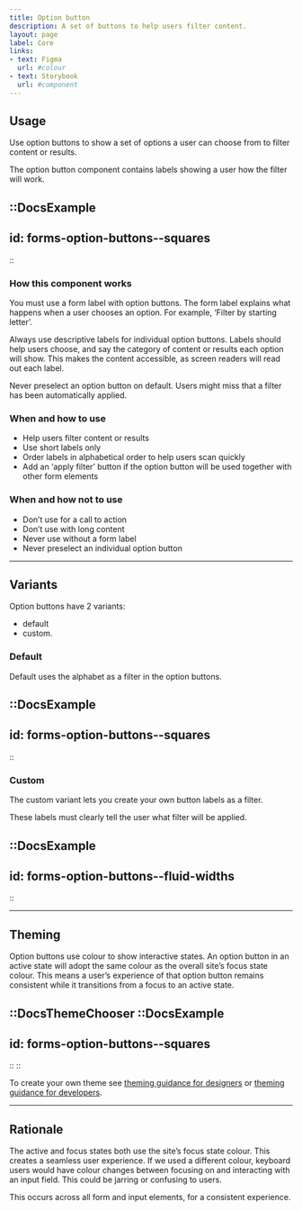 ```yaml
---
title: Option button
description: A set of buttons to help users filter content.
layout: page
label: Core
links:
- text: Figma
  url: #colour
- text: Storybook
  url: #component
---
```


## Usage

Use option buttons to show a set of options a user can choose from to filter content or results.

The option button component contains labels showing a user how the filter will work.

::DocsExample
---
id: forms-option-buttons--squares
---
::

### How this component works

You must use a form label with option buttons. The form label explains what happens when a user chooses an option. For example, ‘Filter by starting letter’.

Always use descriptive labels for individual option buttons. Labels should help users choose, and say the category of content or results each option will show. This makes the content accessible, as screen readers will read out each label.

Never preselect an option button on default. Users might miss that a filter has been automatically applied.

### When and how to use

- Help users filter content or results
- Use short labels only
- Order labels in alphabetical order to help users scan quickly
- Add an ‘apply filter’ button if the option button will be used together with other form elements

### When and how not to use

- Don’t use for a call to action
- Don’t use with long content
- Never use without a form label
- Never preselect an individual option button

---

## Variants

Option buttons have 2 variants:

- default
- custom.

### Default

Default uses the alphabet as a filter in the option buttons.

::DocsExample
---
id: forms-option-buttons--squares
---
::

### Custom

The custom variant lets you create your own button labels as a filter.

These labels must clearly tell the user what filter will be applied.

::DocsExample
---
id: forms-option-buttons--fluid-widths
---
::

---

## Theming

Option buttons use colour to show interactive states. An option button in an active state will adopt the same colour as the overall site’s focus state colour. This means a user’s experience of that option button remains consistent while it transitions from a focus to an active state. 

::DocsThemeChooser
  ::DocsExample
  ---
  id: forms-option-buttons--squares
  ---
  ::
::

To create your own theme see [theming guidance for designers]() or [theming guidance for developers]().

---

## Rationale

The active and focus states both use the site’s focus state colour. This creates a seamless user experience. If we used a different colour, keyboard users would have colour changes between focusing on and interacting with an input field. This could be jarring or confusing to users.

This occurs across all form and input elements, for a consistent experience. 
